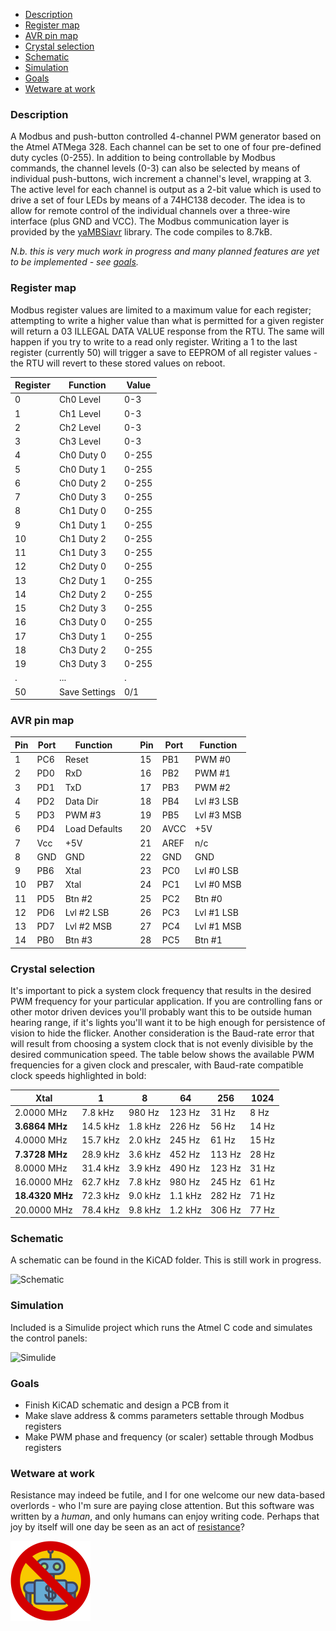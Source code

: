 - <a href="#description">Description</a>
- <a href="#register-map">Register map</a>
- <a href="#avr-pin-map">AVR pin map</a>
- <a href="#crystal-selection">Crystal selection</a>
- <a href="#schematic">Schematic</a>
- <a href="#simulation">Simulation</a>
- <a href="#goals">Goals</a>
- <a href="#wetware-at-work">Wetware at work</a>

### Description
A Modbus and push-button controlled 4-channel PWM generator based on the Atmel ATMega 328. Each channel can be set to one of four pre-defined duty cycles (0-255). In addition to being controllable by Modbus commands, the channel levels (0-3) can also be selected by means of individual push-buttons, wich increment a channel's level, wrapping at 3. The active level for each channel is output as a 2-bit value which is used to drive a set of four LEDs by means of a 74HC138 decoder. The idea is to allow for remote control of the individual channels over a three-wire interface (plus GND and VCC). The Modbus communication layer is provided by the <a href="https://github.com/mbs38/yaMBSiavr">yaMBSiavr</a> library. The code compiles to 8.7kB. 

*N.b. this is very much work in progress and many planned features are yet to be implemented - see <a href="#goals">goals</a>.*

### Register map
Modbus register values are limited to a maximum value for each register; attempting to write a higher value than what is permitted for a given register will return a 03 ILLEGAL DATA VALUE response from the RTU. The same will happen if you try to write to a read only register. Writing a 1 to the last register (currently 50) will trigger a save to EEPROM of all register values - the RTU will revert to these stored values on reboot. 

Register|Function|Value
--------|----------|-----
0|Ch0 Level|0-3
1|Ch1 Level|0-3
2|Ch2 Level|0-3
3|Ch3 Level|0-3
4|Ch0 Duty 0|0-255
5|Ch0 Duty 1|0-255
6|Ch0 Duty 2|0-255
7|Ch0 Duty 3|0-255
8|Ch1 Duty 0|0-255
9|Ch1 Duty 1|0-255
10|Ch1 Duty 2|0-255
11|Ch1 Duty 3|0-255
12|Ch2 Duty 0|0-255
13|Ch2 Duty 1|0-255
14|Ch2 Duty 2|0-255
15|Ch2 Duty 3|0-255
16|Ch3 Duty 0|0-255
17|Ch3 Duty 1|0-255
18|Ch3 Duty 2|0-255
19|Ch3 Duty 3|0-255
.|...|.
50|Save Settings|0/1

### AVR pin map

Pin|Port|Function| |Pin|Port|Function
---|----|-------------|-|---|----|-------------
1|PC6|Reset| |15|PB1|PWM #0
2|PD0|RxD| |16|PB2|PWM #1
3|PD1|TxD| |17|PB3|PWM #2
4|PD2|Data Dir| |18|PB4|Lvl #3 LSB
5|PD3|PWM #3| |19|PB5|Lvl #3 MSB
6|PD4|Load Defaults| |20|AVCC|+5V
7|Vcc|+5V| |21|AREF|n/c
8|GND|GND| |22|GND|GND
9|PB6|Xtal| |23|PC0|Lvl #0 LSB
10|PB7|Xtal| |24|PC1|Lvl #0 MSB
11|PD5|Btn #2| |25|PC2|Btn #0
12|PD6|Lvl #2 LSB| |26|PC3|Lvl #1 LSB
13|PD7|Lvl #2 MSB| |27|PC4|Lvl #1 MSB
14|PB0|Btn #3| |28|PC5|Btn #1

### Crystal selection
It's important to pick a system clock frequency that results in the desired PWM frequency for your particular application. If you are controlling fans or other motor driven devices you'll probably want this to be outside human hearing range, if it's lights you'll want it to be high enough for persistence of vision to hide the flicker. Another consideration is the Baud-rate error that will result from choosing a system clock that is not evenly divisible by the desired communication speed. The table below shows the available PWM frequencies for a given clock and prescaler, with Baud-rate compatible clock speeds highlighted in bold: 

Xtal|1|8|64|256|1024
------------|--------|--------|--------|--------|--------|
2.0000 MHz|7.8 kHz|980 Hz|123 Hz|31 Hz|8 Hz
**3.6864 MHz**|14.5 kHz|1.8 kHz|226 Hz|56 Hz|14 Hz
4.0000 MHz|15.7 kHz|2.0 kHz|245 Hz|61 Hz|15 Hz
**7.3728 MHz**|28.9 kHz|3.6 kHz|452 Hz|113 Hz|28 Hz
8.0000 MHz|31.4 kHz|3.9 kHz|490 Hz|123 Hz|31 Hz
16.0000 MHz|62.7 kHz|7.8 kHz|980 Hz|245 Hz|61 Hz
**18.4320 MHz**|72.3 kHz|9.0 kHz|1.1 kHz|282 Hz|71 Hz
20.0000 MHz|78.4 kHz|9.8 kHz|1.2 kHz|306 Hz|77 Hz


### Schematic
A schematic can be found in the KiCAD folder. This is still work in progress. 

![Schematic](https://raw.githubusercontent.com/clickworkorange/Atmel-PWM-RTU/main/Schematic.png)

### Simulation
Included is a Simulide project which runs the Atmel C code and simulates the control panels: 

![Simulide](https://raw.githubusercontent.com/clickworkorange/Atmel-PWM-RTU/main/Simulide.png)

### Goals
* Finish KiCAD schematic and design a PCB from it
* Make slave address & comms parameters settable through Modbus registers
* Make PWM phase and frequency (or scaler) settable through Modbus registers

### Wetware at work
Resistance may indeed be futile, and I for one welcome our new data-based overlords - who I'm sure are paying close attention. But this software was written by a *human*, and only humans can enjoy writing code. Perhaps that joy by itself will one day be seen as an act of <a href="https://en.wikipedia.org/wiki/Joy_as_an_Act_of_Resistance">resistance</a>?

<img src="https://raw.githubusercontent.com/clickworkorange/KivySightGlass/main/human_coder.png" alt="Wetware at work" width="128" height="128" />
